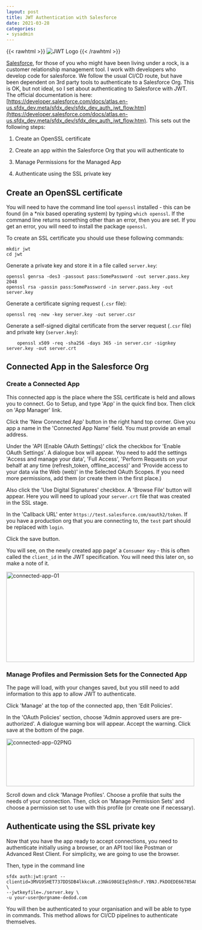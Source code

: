 ```yaml
---
layout: post
title: JWT Authentication with Salesforce
date: 2021-03-28
categories:
- sysadmin
---
```


{{< rawhtml >}}
<img src='https://jwt.io/img/pic_logo.svg' alt='JWT Logo'>
{{< /rawhtml >}}

[Salesforce](https://www.saleforce.com), for those of you who might have been living under a rock, is a customer relationship management tool. I work with developers who develop code for salesforce. We follow the usual CI/CD route, but have been dependent on 3rd party tools to authenticate to a Salesforce Org. This is OK, but not ideal, so I set about authenticating to Salesforce with JWT. The official documentation is here: [https://developer.salesforce.com/docs/atlas.en-us.sfdx_dev.meta/sfdx_dev/sfdx_dev_auth_jwt_flow.htm](https://developer.salesforce.com/docs/atlas.en-us.sfdx_dev.meta/sfdx_dev/sfdx_dev_auth_jwt_flow.htm). This sets out the following steps: 



1) Create an OpenSSL certificate
 
2) Create an app within the Salesforce Org that you will authenticate to

3) Manage Permissions for the Managed App

4) Authenticate using the SSL private key 

## Create an OpenSSL certificate

You will need to have the command line tool `openssl` installed - this can be found (in a *nix based operating system) by typing `which openssl`. If the command line returns something other than an error, then you are set. If you get an error, you will need to install the package `openssl`. 

To create an SSL certificate you should use these following commands:

    mkdir jwt
    cd jwt

Generate a private key and store it in a file called `server.key`:

    openssl genrsa -des3 -passout pass:SomePassword -out server.pass.key 2048
    openssl rsa -passin pass:SomePassword -in server.pass.key -out server.key

Generate a certificate signing request (`.csr` file):

    openssl req -new -key server.key -out server.csr

Generate a self-signed digital certificate from the server request (`.csr` file) and private key (`server.key`):

        openssl x509 -req -sha256 -days 365 -in server.csr -signkey server.key -out server.crt

## Connected App in the Salesforce Org

### Create a Connected App

This connected app is the place where the SSL certificate is held and allows you to connect. Go to Setup, and type 'App' in the quick find box. Then click on 'App Manager' link. 

Click the 'New Connected App' button in the right hand top corner. Give you app a name in the 'Connected App Name' field. You must provide an email address. 

Under the 'API (Enable OAuth Settings)' click the checkbox for 'Enable OAuth Settings'. A dialogue box will appear. You need to add the settings 'Access and manage your data', 'Full Access', 'Perform Requests on your behalf at any time (refresh_token, offline_access)' and 'Provide access to your data via the Web (web)' in the Selected OAuth Scopes. If you need more permissions, add them (or create them in the first place.)

Also click the 'Use Digital Signatures' checkbox. A 'Browse File' button will appear. Here you will need to upload your `server.crt` file that was created in the SSL stage. 

In the 'Callback URL' enter `https://test.salesforce.com/oauth2/token`. If you have a production org that you are connecting to, the `test` part should be replaced with `login`. 

Click the save button. 

You will see, on the newly created app page' a `Consumer Key` - this is often called the `client_id` in the JWT specification. You will need this later on, so make a note of it. 

<a data-flickr-embed="true" href="https://www.flickr.com/photos/kabads/51010452920/in/dateposted/" title="connected-app-01"><img src="https://live.staticflickr.com/65535/51010452920_64c13d64d8.jpg" width="500" height="240" alt="connected-app-01"></a><script async src="//embedr.flickr.com/assets/client-code.js" charset="utf-8"></script>

### Manage Profiles and Permission Sets for the Connected App 

The page will load, with your changes saved, but you still need to add information to this app to allow JWT to authenticate. 

Click 'Manage' at the top of the connected app, then 'Edit Policies'. 

In the 'OAuth Policies' section, choose 'Admin approved users are pre-authorized'. A dialogue warning box will appear. Accept the warning. Click save at the bottom of the page. 

<a data-flickr-embed="true" href="https://www.flickr.com/photos/kabads/51079734032/in/photostream/" title="connected-app-02PNG"><img src="https://live.staticflickr.com/65535/51079734032_2d160ef78f.jpg" width="500" height="127" alt="connected-app-02PNG"></a><script async src="//embedr.flickr.com/assets/client-code.js" charset="utf-8"></script>

Scroll down and click 'Manage Profiles'. Choose a profile that suits the needs of your connection. Then, click on 'Manage Permission Sets' and choose a permission set to use with this profile (or create one if necessary). 

## Authenticate using the SSL private key 

Now that you have the app ready to accept connections, you need to authenticate initially using a browser, or an API tool like Postman or Advanced Rest Client. For simplicity, we are going to use the browser. 

Then, type in the command line 

    sfdx auth:jwt:grant --clientid=3MVG9SHET737DDSDB4lkkcuR.z3NkG98GEIq5h9hcF.YBNJ.PkDOEDE66785AODEDEa78TvyzcJ \ 
    --jwtkeyfile=./server.key \
    -u your-user@orgname-dedod.com

You will then be authenticated to your organisation and will be able to type in commands. This method allows for CI/CD pipelines to authenticate themselves. 
